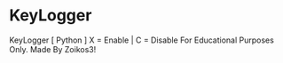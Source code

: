 # KeyLogger
KeyLogger [ Python ] X = Enable | C = Disable
For Educational Purposes Only. Made By Zoikos3!
